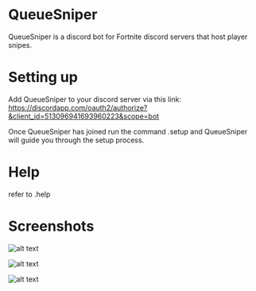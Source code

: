 # QueueSniper
QueueSniper is a discord bot for Fortnite discord servers that host player snipes.

# Setting up
Add QueueSniper to your discord server via this link:
https://discordapp.com/oauth2/authorize?&client_id=513096941693960223&scope=bot

Once QueueSniper has joined run the command .setup and QueueSniper will guide you through the setup process.

# Help
refer to .help

# Screenshots

![alt text](https://i.imgur.com/NYVHhli.png)

![alt text](https://i.imgur.com/BKuC6f2.png)

![alt text](https://i.imgur.com/1twqCrW.png)
